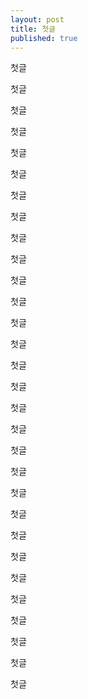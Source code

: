 ```yaml
---
layout: post
title: 첫글
published: true
---
```


첫글

첫글

첫글

첫글

첫글

첫글

첫글

첫글

첫글

첫글

첫글

첫글

첫글

첫글

첫글

첫글

첫글

첫글

첫글

첫글

첫글

첫글

첫글

첫글

첫글

첫글

첫글

첫글

첫글

첫글
